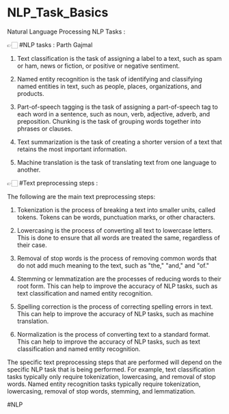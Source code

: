 # NLP_Task_Basics
Natural Language Processing NLP Tasks :


👉🏻 #NLP tasks : Parth Gajmal

1. Text classification is the task of assigning a label to a text, such as spam or ham, news or fiction, or positive or negative sentiment.

2. Named entity recognition is the task of identifying and classifying named entities in text, such as people, places, organizations, and products.

3. Part-of-speech tagging is the task of assigning a part-of-speech tag to each word in a sentence, such as noun, verb, adjective, adverb, and preposition.
Chunking is the task of grouping words together into phrases or clauses.

4. Text summarization is the task of creating a shorter version of a text that retains the most important information.

5. Machine translation is the task of translating text from one language to another.

👉🏻 #Text preprocessing steps :

The following are the main text preprocessing steps:

1. Tokenization is the process of breaking a text into smaller units, called tokens. Tokens can be words, punctuation marks, or other characters.

2. Lowercasing is the process of converting all text to lowercase letters. This is done to ensure that all words are treated the same, regardless of their case.

3. Removal of stop words is the process of removing common words that do not add much meaning to the text, such as "the," "and," and "of."

4. Stemming or lemmatization are the processes of reducing words to their root form. This can help to improve the accuracy of NLP tasks, such as text classification and named entity recognition.

5. Spelling correction is the process of correcting spelling errors in text. This can help to improve the accuracy of NLP tasks, such as machine translation.

6. Normalization is the process of converting text to a standard format. This can help to improve the accuracy of NLP tasks, such as text classification and named entity recognition.

The specific text preprocessing steps that are performed will depend on the specific NLP task that is being performed. For example, text classification tasks typically only require tokenization, lowercasing, and removal of stop words. Named entity recognition tasks typically require tokenization, lowercasing, removal of stop words, stemming, and lemmatization.

#NLP
